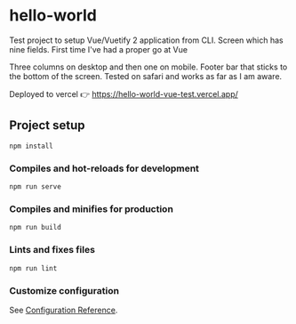 # hello-world

Test project to setup Vue/Vuetify 2 application from CLI. Screen which has nine fields. First time I've had a proper go at Vue

Three columns on desktop and then one on mobile.
Footer bar that sticks to the bottom of the screen. Tested on safari and works as far as I am aware.

Deployed to vercel 👉 https://hello-world-vue-test.vercel.app/

## Project setup
```
npm install
```

### Compiles and hot-reloads for development
```
npm run serve
```

### Compiles and minifies for production
```
npm run build
```

### Lints and fixes files
```
npm run lint
```

### Customize configuration
See [Configuration Reference](https://cli.vuejs.org/config/).
